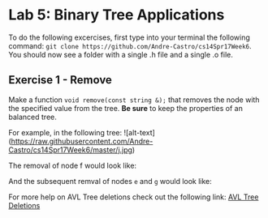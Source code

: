 
Lab 5: Binary Tree Applications
===================================
[AVLDelete]:http://www.mathcs.emory.edu/~cheung/Courses/323/Syllabus/Trees/AVL-delete.html

To do the following excercises, first type into your terminal the following command:
`git clone https://github.com/Andre-Castro/cs14Spr17Week6`. You should now see a folder with a single
.h file and a single .o file.

Exercise 1 - Remove
----------
Make a function `void remove(const string &);` that removes the node with the specified value from the tree.
**Be sure** to keep the properties of an balanced tree. 

For example, in the following tree:
![alt-text] (https://raw.githubusercontent.com/Andre-Castro/cs14Spr17Week6/master/j.jpg)

The removal of node f would look like:

And the subsequent remval of nodes `e` and `g` would look like:


For more help on AVL Tree deletions check out the following link: [AVL Tree Deletions][AVLDelete]
